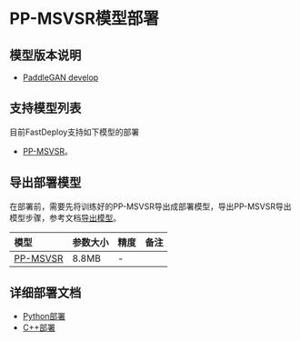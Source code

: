 # PP-MSVSR模型部署

## 模型版本说明

- [PaddleGAN develop](https://github.com/PaddlePaddle/PaddleGAN)

## 支持模型列表

目前FastDeploy支持如下模型的部署

- [PP-MSVSR](https://github.com/PaddlePaddle/PaddleGAN/blob/develop/docs/zh_CN/tutorials/video_super_resolution.md)。


## 导出部署模型

在部署前，需要先将训练好的PP-MSVSR导出成部署模型，导出PP-MSVSR导出模型步骤，参考文档[导出模型](https://github.com/PaddlePaddle/PaddleGAN/blob/develop/docs/zh_CN/tutorials/video_super_resolution.md)。


| 模型                                                                          | 参数大小  | 精度    | 备注 |
|:----------------------------------------------------------------------------|:------|:----- | :------ |
| [PP-MSVSR](https://bj.bcebos.com/paddlehub/fastdeploy/PP-MSVSR_reds_x4.tgz) | 8.8MB | - |


## 详细部署文档

- [Python部署](python)
- [C++部署](cpp)
